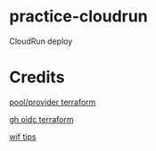 # practice-cloudrun
CloudRun deploy



# Credits

[pool/provider terraform](https://jonwinton.com/posts/2024/08/configuring-gcp-workload-identity-federation-for-github-actions/)

[gh oidc terraform](https://blog.chmarny.com/posts/reproducible-github-workflow-openid-connect-for-gcp-using-terraform)

[wif tips](https://medium.com/@bbeesley/notes-on-workload-identity-federation-from-github-actions-to-google-cloud-platform-7a818da2c33e)

